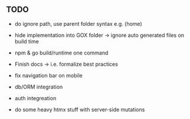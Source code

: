 ## TODO

- do ignore path, use parent folder syntax e.g. (home)
- hide implementation into GOX folder -> ignore auto generated files on build time
- npm & go build/runtime one command




- Finish docs -> i.e. formalize best practices
- fix navigation bar on mobile
- db/ORM integration
- auth integreation
- do some heavy htmx stuff with server-side mutations